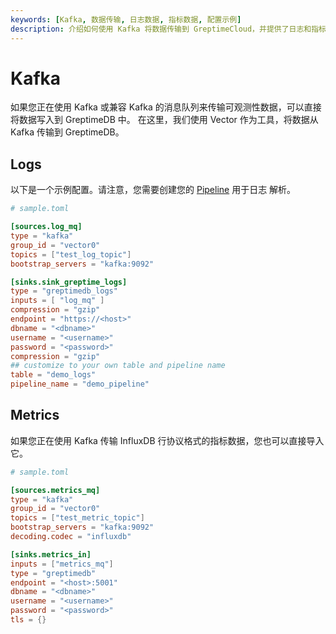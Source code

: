 ```yaml
---
keywords: [Kafka, 数据传输, 日志数据, 指标数据, 配置示例]
description: 介绍如何使用 Kafka 将数据传输到 GreptimeCloud，并提供了日志和指标数据的配置示例。
---
```


# Kafka

如果您正在使用 Kafka 或兼容 Kafka 的消息队列来传输可观测性数据，可以直接将数据写入到 GreptimeDB 中。
在这里，我们使用 Vector 作为工具，将数据从 Kafka 传输到 GreptimeDB。

## Logs

以下是一个示例配置。请注意，您需要创建您的
[Pipeline](https://docs.greptime.com/nightly/user-guide/logs/pipeline-config/) 用于日志
解析。

```toml
# sample.toml

[sources.log_mq]
type = "kafka"
group_id = "vector0"
topics = ["test_log_topic"]
bootstrap_servers = "kafka:9092"

[sinks.sink_greptime_logs]
type = "greptimedb_logs"
inputs = [ "log_mq" ]
compression = "gzip"
endpoint = "https://<host>"
dbname = "<dbname>"
username = "<username>"
password = "<password>"
compression = "gzip"
## customize to your own table and pipeline name
table = "demo_logs"
pipeline_name = "demo_pipeline"
```

## Metrics

如果您正在使用 Kafka 传输 InfluxDB 行协议格式的指标数据，您也可以直接导入它。

```toml
# sample.toml

[sources.metrics_mq]
type = "kafka"
group_id = "vector0"
topics = ["test_metric_topic"]
bootstrap_servers = "kafka:9092"
decoding.codec = "influxdb"

[sinks.metrics_in]
inputs = ["metrics_mq"]
type = "greptimedb"
endpoint = "<host>:5001"
dbname = "<dbname>"
username = "<username>"
password = "<password>"
tls = {}
```
